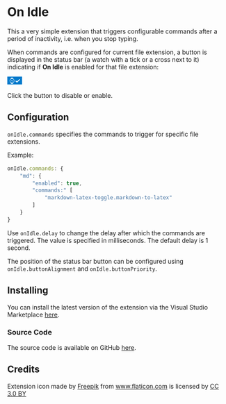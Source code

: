 # On Idle

This a very simple extension that triggers configurable commands after a period of inactivity, i.e. when you stop typing.

When commands are configured for current file extension, a button is displayed in the status bar (a watch with a tick or a cross next to it) indicating if **On Idle** is enabled for that file extension:

<img src="https://raw.githubusercontent.com/Gruntfuggly/on-idle/master/button.png">

Click the button to disable or enable.

## Configuration

`onIdle.commands` specifies the commands to trigger for specific file extensions.

Example:
```javascript
onIdle.commands: {
    "md": {
        "enabled": true,
        "commands:" [
            "markdown-latex-toggle.markdown-to-latex"
        ]
    }
}
```

Use `onIdle.delay` to change the delay after which the commands are triggered. The value is specified in milliseconds. The default delay is 1 second.

The position of the status bar button can be configured using `onIdle.buttonAlignment` and `onIdle.buttonPriority`.

## Installing

You can install the latest version of the extension via the Visual Studio Marketplace [here](https://marketplace.visualstudio.com/items?itemName=Gruntfuggly.on-idle).

### Source Code

The source code is available on GitHub [here](https://github.com/Gruntfuggly/on-idle).

## Credits

Extension icon made by <a href="http://www.freepik.com" title="Freepik">Freepik</a> from <a href="https://www.flaticon.com/" title="Flaticon">www.flaticon.com</a> is licensed by <a href="http://creativecommons.org/licenses/by/3.0/" title="Creative Commons BY 3.0" target="_blank">CC 3.0 BY</a>

